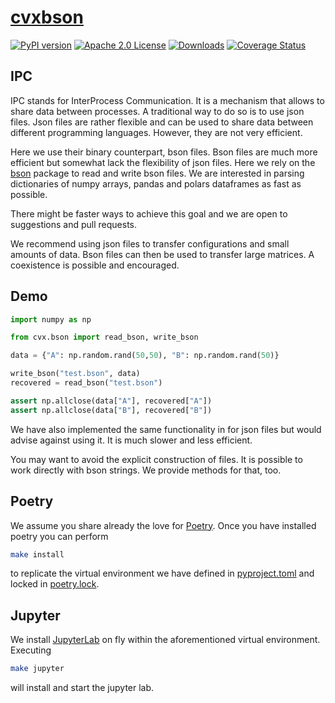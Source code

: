 # [cvxbson](https://www.cvxgrp.org/cvxbson/book)

[![PyPI version](https://badge.fury.io/py/cvxbson.svg)](https://badge.fury.io/py/cvxbson)
[![Apache 2.0
License](https://img.shields.io/badge/License-APACHEv2-brightgreen.svg)](https://github.com/cvxgrp/cvxbson/blob/master/LICENSE)
[![Downloads](https://static.pepy.tech/personalized-badge/cvxbson?period=month&units=international_system&left_color=black&right_color=orange&left_text=PyPI%20downloads%20per%20month)](https://pepy.tech/project/cvxbson)
[![Coverage
Status](https://coveralls.io/repos/github/cvxgrp/cvxbson/badge.png?branch=main)](https://coveralls.io/github/cvxgrp/cvxbson?branch=main)

## IPC

IPC stands for InterProcess Communication. It is a mechanism that allows to share
data between processes. A traditional way to do so is to use json files.
Json files are rather flexible and can be used to share data between different
programming languages. However, they are not very efficient.

Here we use their binary counterpart, bson files. Bson files are much more efficient
but somewhat lack the flexibility of json files. Here we rely on the [bson](https://pypi.org/project/bson/)
package to read and write bson files. We are interested in parsing dictionaries
of numpy arrays, pandas and  polars dataframes as fast as possible.

There might be faster ways to achieve this goal and we are open to suggestions
and pull requests.

We recommend using json files to transfer configurations and small amounts of data.
Bson files can then be used to transfer large matrices. A coexistence is possible
and encouraged.

## Demo

```python
import numpy as np

from cvx.bson import read_bson, write_bson

data = {"A": np.random.rand(50,50), "B": np.random.rand(50)}

write_bson("test.bson", data)
recovered = read_bson("test.bson")

assert np.allclose(data["A"], recovered["A"])
assert np.allclose(data["B"], recovered["B"])
```

We have also implemented the same functionality in for json files but would advise
against using it. It is much slower and less efficient.

You may want to avoid the explicit construction of files.
It is possible to work directly with bson strings. We provide methods for that, too.

## Poetry

We assume you share already the love for [Poetry](https://python-poetry.org).
Once you have installed poetry you can perform

```bash
make install
```

to replicate the virtual environment we have defined in [pyproject.toml](pyproject.toml)
and locked in [poetry.lock](poetry.lock).

## Jupyter

We install [JupyterLab](https://jupyter.org) on fly within the aforementioned
virtual environment. Executing

```bash
make jupyter
```

will install and start the jupyter lab.
